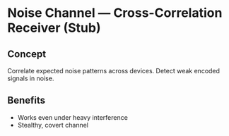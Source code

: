# Noise Channel — Cross-Correlation Receiver (Stub)

## Concept
Correlate expected noise patterns across devices. Detect weak encoded signals in noise.

## Benefits
- Works even under heavy interference
- Stealthy, covert channel
